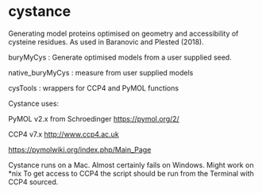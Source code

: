 # cystance
Generating model proteins optimised on geometry and accessibility of cysteine residues. As used in Baranovic and Plested (2018). 

buryMyCys : Generate optimised models from a user supplied seed.

native_buryMyCys : measure from user supplied models

cysTools : wrappers for CCP4 and PyMOL functions

Cystance uses:

PyMOL v2.x from Schroedinger https://pymol.org/2/

CCP4 v7.x http://www.ccp4.ac.uk

https://pymolwiki.org/index.php/Main_Page

Cystance runs on a Mac. Almost certainly fails on Windows. Might work on \*nix
To get access to CCP4 the script should be run from the Terminal with CCP4 sourced.
